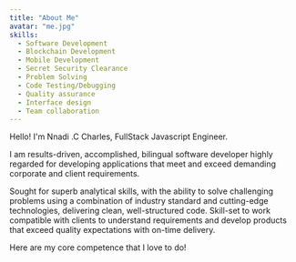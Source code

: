 ```yaml
---
title: "About Me"
avatar: "me.jpg"
skills:
  - Software Development
  - Blockchain Development
  - Mobile Development
  - Secret Security Clearance
  - Problem Solving
  - Code Testing/Debugging
  - Quality assurance
  - Interface design
  - Team collaboration
---
```


Hello! I'm Nnadi .C Charles, FullStack Javascript Engineer.

I am results-driven, accomplished, bilingual software developer highly regarded for developing applications that meet and exceed demanding corporate and client requirements.

Sought for superb analytical skills, with the ability to solve challenging problems using a combination of industry standard and cutting-edge technologies, delivering clean, well-structured code. Skill-set to work compatible with clients to understand requirements and develop products that exceed quality expectations with on-time delivery.

Here are my core competence that I love to do!

